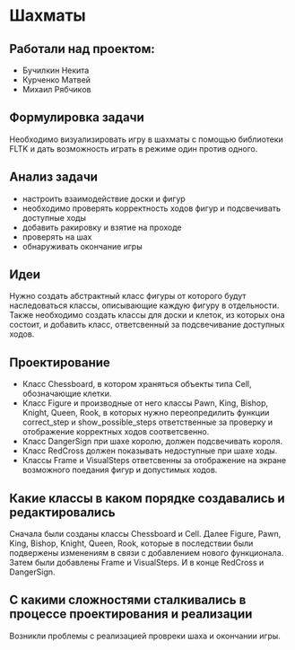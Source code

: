 # Шахматы
## Работали над проектом:
* Бучилкин Некита
* Курченко Матвей
* Михаил Рябчиков
## Формулировка задачи
Необходимо визуализировать игру в шахматы с помощью библиотеки FLTK и дать возможность играть 
в режиме один против одного.
## Анализ задачи
* настроить взаимодействие доски и фигур
* необходимо проверять корректность ходов фигур и подсвечивать доступные ходы
* добавить ракировку и взятие на проходе
* проверять на шах
* обнаруживать окончание игры
## Идеи
Нужно создать абстрактный класс фигуры от которого будут наследоваться классы, описывающие каждую фигуру в отдельности. 
Также необходимо создать классы для доски и клеток, из которых она состоит, и добавить класс, ответсвенный за подсвечивание доступных ходов.
## Проектирование
* Класс Chessboard, в котором храняться объекты типа Cell, обозначающие клетки.
* Класс Figure и производные от него классы Pawn, King, Bishop, Knight, Queen, Rook, в которых нужно переопредилить функции correct_step и show_possible_steps ответственные за проверку и отображение корректных ходов соответсвенно.
* Класс DangerSign при шахе королю, должен подсвечивать короля. 
* Класс RedCross должен показывать недоступные при шахе ходы.
* Классы Frame и VisualSteps ответсвенны за отображение на экране возможного поедания фигур и допустимых ходов. 
## Какие классы в каком порядке создавались и редактировались
Сначала были созданы классы Chessboard и Cell. Далее Figure, Pawn, King, Bishop, Knight, Queen, Rook, которые в последствии
были подвержены изменениям в связи с добавлением нового функционала. Затем были добавлены Frame и VisualSteps. И в конце RedCross и DangerSign.
## С какими сложностями сталкивались в процессе проектирования и реализации
Возникли проблемы с реализацией провреки шаха и окончании игры.